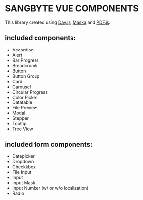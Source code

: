 # SANGBYTE VUE COMPONENTS

This library created using [Day.js](https://day.js.org/), [Maska](https://beholdr.github.io/maska/#/) and [PDF.js](https://mozilla.github.io/pdf.js/).

## included components:
- Accordion
- Alert
- Bar Progress
- Breadcrumb
- Button
- Button Group
- Card
- Carousel
- Circular Progress
- Color Picker
- Datatable
- File Preview
- Modal
- Stepper
- Tooltip
- Tree View

## included form components:
- Datepicker
- Dropdown
- Checkkbox
- File Input
- Input
- Input Mask
- Input Number (w/ or w/o localization)
- Radio
